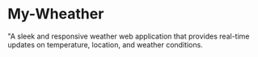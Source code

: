 # My-Wheather
"A sleek and responsive weather web application that provides real-time updates on temperature, location, and weather conditions.
